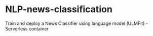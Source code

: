 # NLP-news-classification
Train and deploy a News Classifier using language model (ULMFit) - Serverless container
